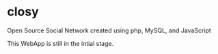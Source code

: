 # closy
Open Source Social Network created using php, MySQL, and JavaScript

This WebApp is still in the intial stage.
